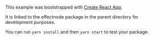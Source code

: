 This example was bootstrapped with [Create React App](https://github.com/facebook/create-react-app).

It is linked to the effectnode package in the parent directory for development purposes.

You can run `yarn install` and then `yarn start` to test your package.
